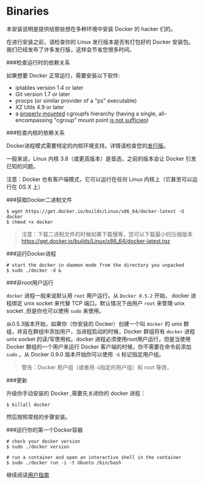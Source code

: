Binaries
===

本安装说明是提供给那些想在多种环境中安装 Docker 的 hacker 们的。

在进行安装之前，请检查你的 Linux 发行版本是否有打包好的 Docker 安装包。我们已经发布了许多发行版，这样会节省您很多时间。

###检查运行时的依赖关系

如果想要 Docker 正常运行，需要安装以下软件:

- iptables version 1.4 or later
- Git version 1.7 or later
- procps (or similar provider of a "ps" executable)
- XZ Utils 4.9 or later
- a [properly mounted](https://github.com/tianon/cgroupfs-mount/blob/master/cgroupfs-mount) cgroupfs hierarchy (having a single, all-encompassing "cgroup" mount point [is not sufficien](https://github.com/docker/docker/issues/3485))

###检查内核的依赖关系

Docker进程模式需要特定的内核环境支持。详情请检查您的[发行版](../SUMMARY.md)。

一般来说，Linux 内核 3.8（或更高版本）是首选，之前的版本会让 Docker 引发已知的问题。


注意：Docker 也有客户端模式，它可以运行在任何 Linux 内核上（它甚至可以运行在 OS X 上）

###获取Docker二进制文件

	$ wget https://get.docker.io/builds/Linux/x86_64/docker-latest -O docker
	$ chmod +x docker

>注意：下载二进制文件的时候如果下载慢等，您可以下载最小的压缩版本
>https://get.docker.io/builds/Linux/x86_64/docker-latest.tgz

###运行Docker进程

	# start the docker in daemon mode from the directory you unpacked
	$ sudo ./docker -d &

###非root用户运行


`docker` 进程一般来说默认用 `root` 用户运行。从 `Docker 0.5.2` 开始， docker 进程绑定 unix socket 来代替 TCP 端口。默认情况下由用户 `root` 来管理 unix socket ,但是你也可以使用 `sudo` 来使用。

从0.5.3版本开始，如果你（你安装的 Docker）创建一个叫 `docker` 的 unix 群组，并且在群组中添加用户，当进程启动的时候，Docker 群组将有 `docker` 进程 unix socket 的读/写使用权。docker 进程必须使用root用户运行，但是当使用 Docker 群组的一个用户来运行 Docker 客户端的时候，你不需要在命令前添加 `sudo` 。从 Docker 0.9.0 版本开始你可以使用 `-G` 标记指定用户组。

>警告：Docker 用户组（或者用`-G`指定的用户组）和 root 等效，

###更新

升级你手动安装的 Docker ,需要先关闭你的 docker 进程：

	$ killall docker

然后按照常规的步骤安装。

###运行你的第一个Docker容器

	# check your docker version
	$ sudo ./docker version
	
	# run a container and open an interactive shell in the container
	$ sudo ./docker run -i -t Ubuntu /bin/bash

继续阅读[用户指南](../userguide/README.md)